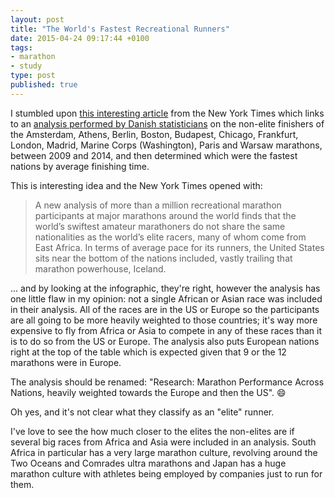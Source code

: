 ```yaml
---
layout: post
title: "The World's Fastest Recreational Runners"
date: 2015-04-24 09:17:44 +0100
tags:
- marathon
- study
type: post
published: true
---
```

I stumbled upon [this interesting article](http://well.blogs.nytimes.com/2015/04/22/the-worlds-fastest-everyday-runners/) from the New York Times which links to an [analysis performed by Danish statisticians](http://runrepeat.com/research-marathon-performance-across-nations) on the non-elite finishers of the Amsterdam, Athens, Berlin, Boston, Budapest, Chicago, Frankfurt, London, Madrid, Marine Corps (Washington), Paris and Warsaw marathons, between 2009 and 2014, and then determined which were the fastest nations by average finishing time.

This is interesting idea and the New York Times opened with:

> A new analysis of more than a million recreational marathon participants at major marathons around the world finds that the world’s swiftest amateur marathoners do not share the same nationalities as the world’s elite racers, many of whom come from East Africa. In terms of average pace for its runners, the United States sits near the bottom of the nations included, vastly trailing that marathon powerhouse, Iceland.

... and by looking at the infographic, they're right, however the analysis has one little flaw in my opinion: not a single African or Asian race was included in their analysis.  All of the races are in the US or Europe so the participants are all going to be more heavily weighted to those countries; it's way more expensive to fly from Africa or Asia to compete in any of these races than it is to do so from the US or Europe.  The analysis also puts European nations right at the top of the table which is expected given that 9 or the 12 marathons were in Europe.

The analysis should be renamed: "Research: Marathon Performance Across Nations, heavily weighted towards the Europe and then the US". :smile:

Oh yes, and it's not clear what they classify as an "elite" runner.

I've love to see the how much closer to the elites the non-elites are if several big races from Africa and Asia were included in an analysis.  South Africa in particular has a very large marathon culture, revolving around the Two Oceans and Comrades ultra marathons and Japan has a huge marathon culture with athletes being employed by companies just to run for them.
